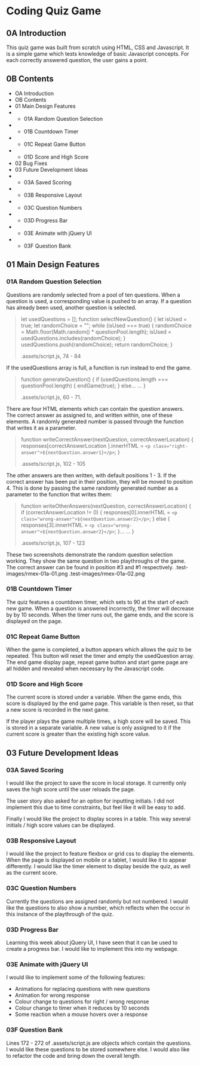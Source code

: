 # Coding Quiz Game
## 0A Introduction
This quiz game was built from scratch using HTML, CSS and Javascript.
It is a simple game which tests knowledge of basic Javascript concepts.
For each correctly answered question, the user gains a point.

## 0B Contents
- OA Introduction
- OB Contents
- 01 Main Design Features
- - 01A Random Question Selection
- - 01B Countdown Timer
- - 01C Repeat Game Button
- - 01D Score and High Score
- 02 Bug Fixes
- 03 Future Development Ideas
- - 03A Saved Scoring
- - 03B Responsive Layout
- - 03C Question Numbers
- - 03D Progress Bar
- - 03E Animate with jQuery UI
- - 03F Question Bank


## 01 Main Design Features
### 01A Random Question Selection
Questions are randomly selected from a pool of ten questions.
When a question is used, a corresponding value is pushed to an array.
If a question has already been used, another question is selected.

> let usedQuestions = [];
> function selectNewQuestion() {
>  let isUsed = true;
>  let randomChoice = "";
>  while (isUsed === true) {
>    randomChoice = Math.floor(Math.random() * questionPool.length);
>    isUsed = usedQuestions.includes(randomChoice);
>  }
>  usedQuestions.push(randomChoice);
>  return randomChoice;
> }
> 
> .assets/script.js, 74 - 84

If the usedQuestions array is full, a function is run instead to end the game.

> function generateQuestion() {
>  if (usedQuestions.length === questionPool.length) {
>    endGame(true);
>  } else...
> ...
> }
>
> .assets/script.js, 60 - 71.

There are four HTML elements which can contain the question answers.
The correct answer as assigned to, and written within, one of these elements.
A randomly generated number is passed through the function that writes it as a parameter.

> function writeCorrectAnswer(nextQuestion, correctAnswerLocation) {
>  responses[correctAnswerLocation
> ].innerHTML = `<p class="right-answer">${nextQuestion.answer1}</p>`;
> }
>
> .assets/script.js, 102 - 105

The other answers are then written, with default positions 1 - 3.
If the correct answer has been put in their position, they will be moved to position 4.
This is done by passing the same randomly generated number as a parameter to the function that writes them: 

>function writeOtherAnswers(nextQuestion, correctAnswerLocation) {
>  if (correctAnswerLocation != 0) {
>    responses[0].innerHTML = `<p class="wrong-answer">${nextQuestion.answer2}</p>`;
>  } else {
>    responses[3].innerHTML = `<p class="wrong-answer">${nextQuestion.answer2}</p>`;
>  }...
> ...
> }
>
> .assets/script.js, 107 - 123

These two screenshots demonstrate the random question selection working.
They show the same question in two playthroughs of the game.
The correct answer can be found in position #3 and #1 respectively.
.test-images/rmex-01a-01.png
.test-images/rmex-01a-02.png

### 01B Countdown Timer
The quiz features a countdown timer, which sets to 90 at the start of each new game.
When a question is answered incorrectly, the timer will decrease by by 10 seconds.
When the timer runs out, the game ends, and the score is displayed on the page.

### 01C Repeat Game Button
When the game is completed, a button appears which allows the quiz to be repeated.
This button will reset the timer and empty the usedQuestion array.
The end game display page, repeat game button and start game page are all hidden and revealed when necessary by the Javascript code. 

### 01D Score and High Score
The current score is stored under a variable.
When the game ends, this score is displayed by the end game page.
This variable is then reset, so that a new score is recorded in the next game.

If the player plays the game multiple times, a high score will be saved.
This is stored in a separate variable.
A new value is only assigned to it if the current score is greater than the existing high score value.

## 03 Future Development Ideas
### 03A Saved Scoring
I would like the project to save the score in local storage.
It currently only saves the high score until the user reloads the page.

The user story also asked for an option for inputting initials.
I did not implement this due to time constraints, but feel like it will be easy to add.

Finally I would like the project to display scores in a table.
This way several initials / high score values can be displayed.

### 03B Responsive Layout
I would like the project to feature flexbox or grid css to display the elements.
When the page is displayed on mobile or a tablet, I would like it to appear differently.
I would like the timer element to display beside the quiz, as well as the current score.

### 03C Question Numbers
Currently the questions are assigned randomly but not numbered.
I would like the questions to also show a number, which reflects when the occur in this instance of the playthrough of the quiz.

### 03D Progress Bar
Learning this week about jQuery UI, I have seen that it can be used to create a progress bar.
I would like to implement this into my webpage. 

### 03E Animate with jQuery UI
I would like to implement some of the following features:
 - Animations for replacing questions with new questions
 - Animation for wrong response
 - Colour change to questions for right / wrong response
 - Colour change to timer when it reduces by 10 seconds
 - Some reaction when a mouse hovers over a response

### 03F Question Bank
Lines 172 - 272 of .assets/script.js are objects which contain the questions.
I would like these questions to be stored somewhere else.
I would also like to refactor the code and bring down the overall length. 